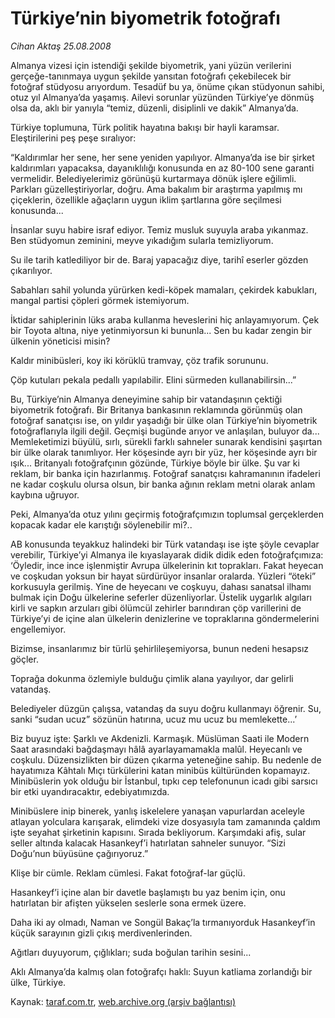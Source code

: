 # Türkiye’nin biyometrik fotoğrafı

*Cihan Aktaş 25.08.2008*

<div class="yazi">
<p>Almanya vizesi için istendiği şekilde biyometrik, yani yüzün verilerini gerçeğe-tanınmaya uygun şekilde yansıtan fotoğrafı çekebilecek bir fotoğraf stüdyosu arıyordum. Tesadüf bu ya, önüme çıkan stüdyonun sahibi, otuz yıl Almanya’da yaşamış. Ailevi sorunlar yüzünden Türkiye’ye dönmüş olsa da, aklı bir yanıyla “temiz, düzenli, disiplinli ve dakik” Almanya’da.</p>
<p>Türkiye toplumuna, Türk politik hayatına bakışı bir hayli karamsar. Eleştirilerini peş peşe sıralıyor: </p>
<p>“Kaldırımlar her sene, her sene yeniden yapılıyor. Almanya’da ise bir şirket kaldırımları yapacaksa, dayanıklılığı konusunda en az 80-100 sene garanti vermelidir. Belediyelerimiz görünüşü kurtarmaya dönük işlere eğilimli. Parkları güzelleştiriyorlar, doğru. Ama bakalım bir araştırma yapılmış mı çiçeklerin, özellikle ağaçların uygun iklim şartlarına göre seçilmesi konusunda...</p>
<p>İnsanlar suyu habire israf ediyor. Temiz musluk suyuyla araba yıkanmaz. Ben stüdyomun zeminini, meyve yıkadığım sularla temizliyorum.</p>
<p>Su ile tarih katlediliyor bir de. Baraj yapacağız diye, tarihî eserler gözden çıkarılıyor.</p>
<p>Sabahları sahil yolunda yürürken kedi-köpek mamaları, çekirdek kabukları, mangal partisi çöpleri görmek istemiyorum.</p>
<p>İktidar sahiplerinin lüks araba kullanma heveslerini hiç anlayamıyorum. Çek bir Toyota altına, niye yetinmiyorsun ki bununla... Sen bu kadar zengin bir ülkenin yöneticisi misin?</p>
<p>Kaldır minibüsleri, koy iki körüklü tramvay, çöz trafik sorununu. </p>
<p>Çöp kutuları pekala pedallı yapılabilir. Elini sürmeden kullanabilirsin...” </p>
<p>Bu, Türkiye’nin Almanya deneyimine sahip bir vatandaşının çektiği biyometrik fotoğrafı. Bir Britanya bankasının reklamında görünmüş olan fotoğraf sanatçısı ise, on yıldır yaşadığı bir ülke olan Türkiye’nin biyometrik fotoğraflarıyla ilgili değil. Geçmişi bugünde arıyor ve anlaşılan, buluyor da... Memleketimizi büyülü, sırlı, sürekli farklı sahneler sunarak kendisini şaşırtan bir ülke olarak tanımlıyor. Her köşesinde ayrı bir yüz, her köşesinde ayrı bir ışık... Britanyalı fotoğrafçının gözünde, Türkiye böyle bir ülke. Şu var ki reklam, bir banka için hazırlanmış. Fotoğraf sanatçısı kahramanının ifadeleri ne kadar coşkulu olursa olsun, bir banka ağının reklam metni olarak anlam kaybına uğruyor. </p>
<p>Peki, Almanya’da otuz yılını geçirmiş fotoğrafçımızın toplumsal gerçeklerden kopacak kadar ele karıştığı söylenebilir mi?.. </p>
<p>AB konusunda teyakkuz halindeki bir Türk vatandaşı ise işte şöyle cevaplar verebilir, Türkiye’yi Almanya ile kıyaslayarak didik didik eden fotoğrafçımıza: ‘Öyledir, ince ince işlenmiştir Avrupa ülkelerinin kıt toprakları. Fakat heyecan ve coşkudan yoksun bir hayat sürdürüyor insanlar oralarda. Yüzleri “öteki” korkusuyla gerilmiş. Yine de heyecanı ve coşkuyu, dahası sanatsal ilhamı bulmak için Doğu ülkelerine seferler düzenliyorlar. Üstelik uygarlık algıları kirli ve sapkın arzuları gibi ölümcül zehirler barındıran çöp varillerini de Türkiye’yi de içine alan ülkelerin denizlerine ve topraklarına göndermelerini engellemiyor.</p>
<p>Bizimse, insanlarımız bir türlü şehirlileşemiyorsa, bunun nedeni hesapsız göçler. </p>
<p>Toprağa dokunma özlemiyle bulduğu çimlik alana yayılıyor, dar gelirli vatandaş. </p>
<p>Belediyeler düzgün çalışsa, vatandaş da suyu doğru kullanmayı öğrenir. Su, sanki “sudan ucuz” sözünün hatırına, ucuz mu ucuz bu memlekette...’ </p>
<p>Biz buyuz işte: Şarklı ve Akdenizli. Karmaşık. Müslüman Saati ile Modern Saat arasındaki bağdaşmayı hâlâ ayarlayamamakla malûl. Heyecanlı ve coşkulu. Düzensizlikten bir düzen çıkarma yeteneğine sahip. Bu nedenle de hayatımıza Kâhtalı Mıçı türkülerini katan minibüs kültüründen kopamayız. Minibüslerin yok olduğu bir İstanbul, tıpkı cep telefonunun icadı gibi sarsıcı bir etki uyandıracaktır, edebiyatımızda. </p>
<p>Minibüslere inip binerek, yanlış iskelelere yanaşan vapurlardan aceleyle atlayan yolculara karışarak, elimdeki vize dosyasıyla tam zamanında çaldım işte seyahat şirketinin kapısını. Sırada bekliyorum. Karşımdaki afiş, sular seller altında kalacak Hasankeyf’i hatırlatan sahneler sunuyor. “Sizi Doğu’nun büyüsüne çağırıyoruz.” </p>
<p>Klişe bir cümle. Reklam cümlesi. Fakat fotoğraf-lar güçlü. </p>
<p>Hasankeyf’i içine alan bir davetle başlamıştı bu yaz benim için, onu hatırlatan bir afişten yükselen seslerle sona ermek üzere. </p>
<p>Daha iki ay olmadı, Naman ve Songül Bakaç’la tırmanıyorduk Hasankeyf’in küçük sarayının gizli çıkış merdivenlerinden.</p>
<p>Ağıtları duyuyorum, çığlıkları; suda boğulan tarihin sesini... </p>
<p>Aklı Almanya’da kalmış olan fotoğrafçı haklı: Suyun katliama zorlandığı bir ülke, Türkiye.</p></div>

Kaynak: [taraf.com.tr](m), [web.archive.org (arşiv bağlantısı)](http://web.archive.org/web/20101201055315/http://taraf.com.tr/cihan-aktas/makale-turkiyenin-biyometrik-fotografi.htm)
